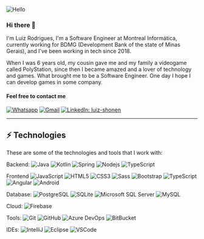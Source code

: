 ![Hello](https://user-images.githubusercontent.com/70382532/138322189-2db8df52-9dcb-40a0-88a8-c365466bd33d.gif)

### Hi there 👋

I'm Luiz Rodrigues,  I'm a Software Engineer at Montreal Informática, currently working for BDMG (Development Bank of the state of Minas Gerais), and I've been working in tech since 2018.

When I was 6 years old, my cousin gave me and my family a videogame called PolyStation, since then I became amazed and a lover of technology and games. What brought me to be a Software Engineer. One day I hope I can develop games in some company.

#### Feel free to contact me
[![Whatsapp](https://img.shields.io/badge/-WhatsApp-25D366?style=round&logo=whatsapp&logoColor=white&link=https://api.whatsapp.com/send?phone=5531992677624&text=Ol%C3%A1,%20vi%20seu%20perfil%20no%20GitHub)](https://api.whatsapp.com/send?phone=5531992677624&text=Ol%C3%A1,%20vi%20seu%20perfil%20no%20GitHub)
[![Gmail](https://img.shields.io/badge/-Gmail-EA4335?style=round&logo=gmail&logoColor=white&link=mailto:luiz.gmr.dev@gmail.com)](mailto:luiz.gmr.dev@gmail.com)
[![LinkedIn: luiz-shonen](https://img.shields.io/badge/-LinkedIn-blue?style=round&logo=Linkedin&logoColor=white&link=https://www.linkedin.com/in/luiz-shonen)](https://www.linkedin.com/in/luiz-shonen)

____

## ⚡ Technologies

These are some of the technologies and tools that I work with:

Backend: 
![Java](https://img.shields.io/badge/-Java-007396?style=flat-square&logo=java)
![Kotlin](https://img.shields.io/badge/-Kotlin-7F52FF?style=round&logo=kotlin&logoColor=white)
![Spring](https://img.shields.io/badge/-Spring-6DB33F?style=round&logo=spring&logoColor=white)
![Nodejs](https://img.shields.io/badge/-Nodejs-339933?style=round&logo=Node.js&logoColor=white)
![TypeScript](https://img.shields.io/badge/-TypeScript-007ACC?style=round&logo=typescript&logoColor=white)

Frontend
![JavaScript](https://img.shields.io/badge/-JavaScript-black?style=round&logo=javascript)
![HTML5](https://img.shields.io/badge/-HTML5-E34F26?style=round&logo=html5&logoColor=white)
![CSS3](https://img.shields.io/badge/-CSS3-1572B6?style=round&logo=css3)
![Sass](https://img.shields.io/badge/-Sass-CC6699?style=round&logo=sass&logoColor=white)
![Bootstrap](https://img.shields.io/badge/-Bootstrap-563D7C?style=round&logo=bootstrap)
![TypeScript](https://img.shields.io/badge/-TypeScript-007ACC?style=round&logo=typescript&logoColor=white)
![Angular](https://img.shields.io/badge/-Angular-DD0031?style=round&logo=angular)
![Android](https://img.shields.io/badge/-Android-3DDC84?style=round&logo=android&logoColor=white)

Database:
![PostgreSQL](https://img.shields.io/badge/-PostgreSQL-4169E1?style=round&logo=postgresql&logoColor=white)
![SQLite](https://img.shields.io/badge/-SQLite-003B57?style=round&logo=sqlite&logoColor=white)
![Microsoft SQL Server](https://img.shields.io/badge/-SQL%20Server-CC2927?style=round&logo=microsoft-sql-server&logoColor=white)
![MySQL](https://img.shields.io/badge/-MySQL-4479A1?style=round&logo=mysql&logoColor=white)

Cloud:
![Firebase](https://img.shields.io/badge/Firebase-FFCA28?style=round&logo=firebase&logoColor=white)

Tools:
![Git](https://img.shields.io/badge/-Git-black?style=round&logo=git)
![GitHub](https://img.shields.io/badge/-GitHub-181717?style=round&logo=github)
![Azure DevOps](https://img.shields.io/badge/-Azure%20DevOps-0078D7?style=round&logo=azuredevops)
![BitBucket](https://img.shields.io/badge/-BitBucket-darkblue?style=round&logo=bitbucket)

IDEs:
![IntelliJ](https://img.shields.io/badge/-IntelliJ%20IDEA-black?style=round&logo=intellij-idea&logoColor=white)
![Eclipse](https://img.shields.io/badge/-Eclipse-2C2255?style=round&logo=eclipse&logoColor=white)
![VSCode](https://img.shields.io/badge/-VSCode-007ACC?style=round&logo=visual-studio-code&logoColor=white)
